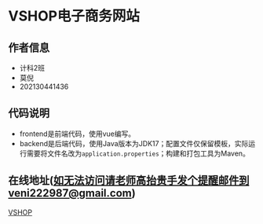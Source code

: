 # VSHOP电子商务网站
## 作者信息
- 计科2班
- 莫倪
- 202130441436
## 代码说明
- frontend是前端代码，使用vue编写。
- backend是后端代码，使用Java版本为JDK17；配置文件仅保留模板，实际运行需要将文件名改为`application.properties`；构建和打包工具为Maven。

## 在线地址(如无法访问请老师高抬贵手发个提醒邮件到veni222987@gmail.com)
[VSHOP](http://8.134.138.182/)
